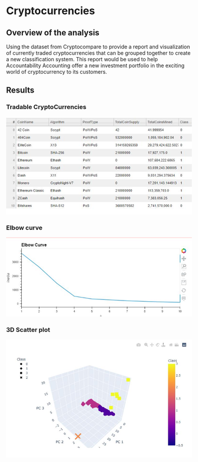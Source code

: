 # Cryptocurrencies

## Overview of the analysis
Using the dataset from Cryptocompare to provide a report and visualization of currently traded cryptocurrencies that can be grouped together to create a new classification system. This report would be used to help Accountability Accounting offer a new investment portfolio in the exciting world of cryptocurrency to its customers.

## Results

### Tradable CryptoCurrencies
![tradable](https://github.com/11nithin/Cryptocurrencies/blob/main/Resources/Tradable_crypto_currencies.JPG)

### Elbow curve
![elbow](https://github.com/11nithin/Cryptocurrencies/blob/main/Resources/Elbow%20curve.JPG)

### 3D Scatter plot
![scatter](https://github.com/11nithin/Cryptocurrencies/blob/main/Resources/3D%20scatter%20plot.JPG)
